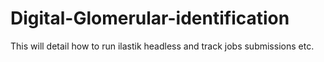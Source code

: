 # Digital-Glomerular-identification
This will detail how to run ilastik headless and track jobs submissions etc.  
